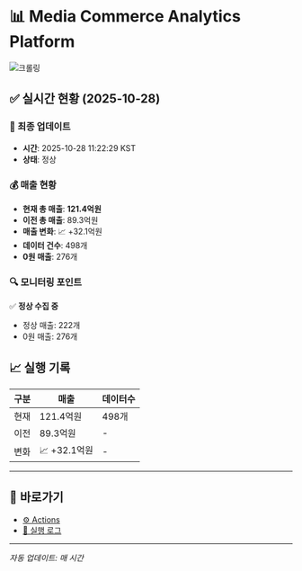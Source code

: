 # 📊 Media Commerce Analytics Platform

![크롤링](https://img.shields.io/badge/크롤링-정상-green)

## ✅ 실시간 현황 (2025-10-28)

### 📍 최종 업데이트
- **시간**: 2025-10-28 11:22:29 KST
- **상태**: 정상

### 💰 매출 현황
- **현재 총 매출**: **121.4억원**
- **이전 총 매출**: 89.3억원
- **매출 변화**: 📈 +32.1억원
- **데이터 건수**: 498개
- **0원 매출**: 276개

### 🔍 모니터링 포인트

✅ **정상 수집 중**
- 정상 매출: 222개
- 0원 매출: 276개


## 📈 실행 기록

| 구분 | 매출 | 데이터수 |
|------|------|----------|
| 현재 | 121.4억원 | 498개 |
| 이전 | 89.3억원 | - |
| 변화 | 📈 +32.1억원 | - |

---

## 🔗 바로가기

- [⚙️ Actions](../../actions)
- [📝 실행 로그](../../actions/workflows/daily_scraping.yml)

---

*자동 업데이트: 매 시간*
